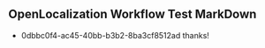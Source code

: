 ## OpenLocalization Workflow Test MarkDown
* 0dbbc0f4-ac45-40bb-b3b2-8ba3cf8512ad thanks!

<!--HONumber=Sep16_HO1-->



